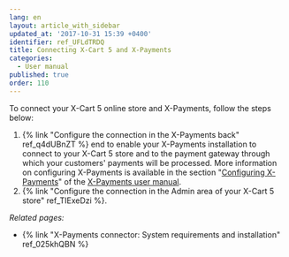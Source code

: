 ```yaml
---
lang: en
layout: article_with_sidebar
updated_at: '2017-10-31 15:39 +0400'
identifier: ref_UFLdTRDQ
title: Connecting X-Cart 5 and X-Payments
categories:
  - User manual
published: true
order: 110
---
```

To connect your X-Cart 5 online store and X-Payments, follow the steps below:

1.  {% link "Configure the connection in the X-Payments back" ref_q4dUBnZT %} end to enable your X-Payments installation to connect to your X-Cart 5 store and to the payment gateway through which your customers' payments will be processed. More information on configuring X-Payments is available in the section "[Configuring X-Payments](https://www.x-payments.com/help/X-Payments:Configuring_X-Payments "X-Payments:User manual")" of the [X-Payments user manual](https://www.x-payments.com/help/X-Payments:User_manual "X-Payments:User manual").
2.   {% link "Configure the connection in the Admin area of your X-Cart 5 store" ref_TIExeDzi %}.

_Related pages:_

*   {% link "X-Payments connector: System requirements and installation" ref_025khQBN %}
